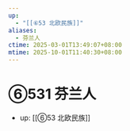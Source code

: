 ```yaml
---
up:
  - "[[⑥53 北欧民族]]"
aliases:
  - 芬兰人
ctime: 2025-03-01T13:49:07+08:00
mtime: 2025-10-01T11:40:30+08:00
---
```


# ⑥531 芬兰人

- up: [[⑥53 北欧民族]]
